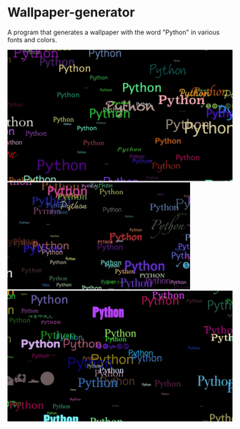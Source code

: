 # Wallpaper-generator
A program that generates a wallpaper with the word "Python" in various fonts and colors.

![alt text](https://github.com/BadassSalad/Wallpaper-generator/blob/master/IMG_1905.jpg)
![alt text](https://github.com/BadassSalad/Wallpaper-generator/blob/master/IMG_1906.jpg)
![alt text](https://github.com/BadassSalad/Wallpaper-generator/blob/master/IMG_1907.jpg)
